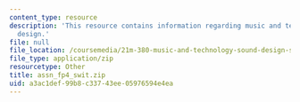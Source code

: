 ```yaml
---
content_type: resource
description: 'This resource contains information regarding music and technology: Sound
  design.'
file: null
file_location: /coursemedia/21m-380-music-and-technology-sound-design-spring-2016/a3ac1def99b8c33743ee05976594e4ea_assn_fp4_swit.zip
file_type: application/zip
resourcetype: Other
title: assn_fp4_swit.zip
uid: a3ac1def-99b8-c337-43ee-05976594e4ea
---
```

